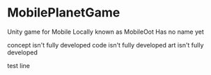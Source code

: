 # MobilePlanetGame
Unity game for Mobile
Locally known as MobileOot
Has no name yet

concept isn't fully developed
code isn't fully developed
art isn't fully developed

test line
